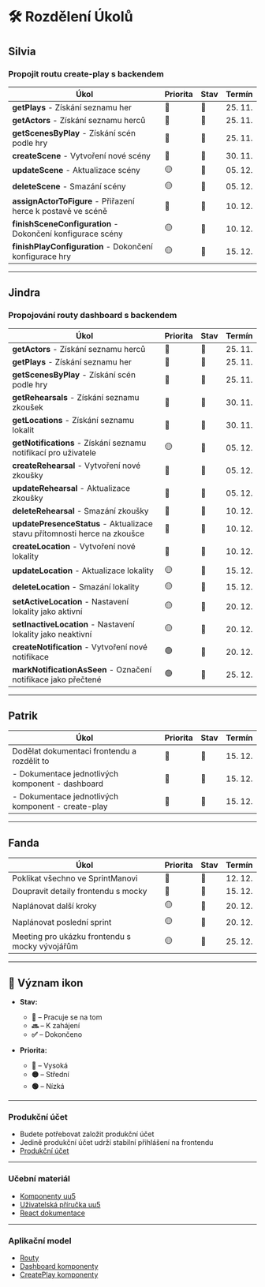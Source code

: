 # 🛠️ Rozdělení Úkolů

## Silvia

### Propojit routu create-play s backendem

| Úkol                                        | Priorita | Stav | Termín   |
|---------------------------------------------|----------|------|----------|
| **getPlays** - Získání seznamu her           | 🔴       | 🚧   | 25. 11. |
| **getActors** - Získání seznamu herců         | 🔴       | 🚧   | 25. 11. |
| **getScenesByPlay** - Získání scén podle hry  | 🔴       | 🚧   | 25. 11. |
| **createScene** - Vytvoření nové scény        | 🔴       | 🚧   | 30. 11. |
| **updateScene** - Aktualizace scény           | 🟡       | 🚧   | 05. 12. |
| **deleteScene** - Smazání scény               | 🟡       | 🚧   | 05. 12. |
| **assignActorToFigure** - Přiřazení herce k postavě ve scéně | 🔴       | 🚧   | 10. 12. |
| **finishSceneConfiguration** - Dokončení konfigurace scény | 🟡       | 🚧   | 10. 12. |
| **finishPlayConfiguration** - Dokončení konfigurace hry | 🟡       | 🚧   | 15. 12. |



---

## Jindra

### Propojování routy dashboard s backendem

| Úkol                                          | Priorita | Stav | Termín   |
|-----------------------------------------------|----------|------|----------|
| **getActors** - Získání seznamu herců               | 🔴       | 🚧   | 25. 11. |
| **getPlays** - Získání seznamu her                  | 🔴       | 🚧   | 25. 11. |
| **getScenesByPlay** - Získání scén podle hry         | 🔴       | 🚧   | 25. 11. |
| **getRehearsals** - Získání seznamu zkoušek          | 🔴       | 🚧   | 30. 11. |
| **getLocations** - Získání seznamu lokalit           | 🔴       | 🚧   | 30. 11. |
| **getNotifications** - Získání seznamu notifikací pro uživatele | 🟡       | 🚧   | 05. 12. |
| **createRehearsal** - Vytvoření nové zkoušky         | 🔴       | 🚧   | 05. 12. |
| **updateRehearsal** - Aktualizace zkoušky            | 🔴       | 🚧   | 05. 12. |
| **deleteRehearsal** - Smazání zkoušky                | 🔴       | 🚧   | 10. 12. |
| **updatePresenceStatus** - Aktualizace stavu přítomnosti herce na zkoušce | 🔴       | 🚧   | 10. 12. |
| **createLocation** - Vytvoření nové lokality          | 🔴       | 🚧   | 10. 12. |
| **updateLocation** - Aktualizace lokality             | 🟡       | 🚧   | 15. 12. |
| **deleteLocation** - Smazání lokality                 | 🟡       | 🚧   | 15. 12. |
| **setActiveLocation** - Nastavení lokality jako aktivní | 🟡       | 🚧   | 20. 12. |
| **setInactiveLocation** - Nastavení lokality jako neaktivní | 🟡       | 🚧   | 20. 12. |
| **createNotification** - Vytvoření nové notifikace   | 🟢       | 🚧   | 20. 12. |
| **markNotificationAsSeen** - Označení notifikace jako přečtené | 🟢       | 🚧   | 25. 12. |



---

## Patrik

| Úkol                                               | Priorita | Stav | Termín   |
|----------------------------------------------------|----------|------|----------|
| Dodělat dokumentaci frontendu a rozdělit to         | 🔴       | 🚧   | 15. 12. |
| - Dokumentace jednotlivých komponent - dashboard     | 🔴       | 🚧   | 15. 12. |
| - Dokumentace jednotlivých komponent - create-play   | 🔴       | 🚧   | 15. 12. |



---

## Fanda

| Úkol                                                    | Priorita | Stav | Termín   |
|---------------------------------------------------------|----------|------|----------|
| Poklikat všechno ve SprintManovi                         | 🔴       | 🚧   | 12. 12. |
| Doupravit detaily frontendu s mocky                      | 🔴       | 🚧   | 15. 12. |
| Naplánovat další kroky                                    | 🟡       | 🚧   | 20. 12. |
| Naplánovat poslední sprint                                | 🟡       | 🚧   | 20. 12. |
| Meeting pro ukázku frontendu s mocky vývojářům           | 🟡       | 🚧   | 25. 12. |



---

## 📝 Význam ikon 

- **Stav:**
  - **🚧** – Pracuje se na tom
  - **🔜** – K zahájení
  - **✅** – Dokončeno

- **Priorita:**
  - **🔴** – Vysoká
  - **🟡** – Střední
  - **🟢** – Nízká

---

### Produkční účet 
- Budete potřebovat založit produkční účet
- Jedině produkční účet udrží stabilní přihlášení na frontendu
- [Produkční účet](https://uuapp-dev.plus4u.net/uu-identitymanagement-maing01/58ceb15c275c4b31bfe0fc9768aa6a9c/registration?acrValues=standard%20high%20veryHigh&clientId=uu-oidc%3Aunregistered-client%3Alocalhost&uiLocales=en-gb&state=h4EiR6340-KAR_1G.FrPXaOW_kAHZ1df5yGXgC7QRq5RDWldcmPhkQbwBjcylZEd0nDYbnjAfIshycR-FCf1kVF674yzX_yLvdFVrKqEc9pedn7b5ofZ9eUhQKsbOtZDjT4aySb1ATZhYLY0Svne31vvzF4INykT7jmH_xtj2knk5QKtZnP4CK8_qfru0hw2N1y08HzL4GcQScfBtjot7DBN7RCkCg5wfrpE5Dy6orGsHNCF293Z4iOshFL6DF83naCWY9NA0xEmLIkPmX5KU9BhQF6xVDFt7sKQhw6W-qlFqMNsCMnPA1xgW1OUs4w6HJsQTLRtrvhBzmVh-cr4ouKgm2QHHIEUxvu1rTdxW-bzcoQC4QbTleJirEVn3eqXsSutpXrH1A_0BUeIYycuuu9wfNOYX5SaMymjJXLcN9D8Gec7Dx5HLnNKWNyj15iQxMwU1CuNE6Ww1k9ixuxJef8x8HtEz09r8i9qk4Lmnd-FQ7rMDP9KrahZ8rtXj2i32_wIB_LNeaeoyVtE%3D)

---

### Učební materiál
- [Komponenty uu5](https://uuapp.plus4u.net/uu-bookkit-maing01/05ecbf4e8bca405290b1a6d4cee8813a/book/page?code=home)
- [Uživatelská příručka uu5](https://uuapp.plus4u.net/uu-bookkit-maing01/2d79ffe54e8e406b9e542c14a67f4cb4/book/page?code=home)
- [React dokumentace](https://react.dev/learn)

---

### Aplikační model 
- [Routy](https://uuapp.plus4u.net/uu-managementkit-maing02/38744216cb324edca986789798259ba9/document?oid=67068641590f3b66b6cb700b&pageOid=6706864a590f3b66b6cb708e)
- [Dashboard komponenty](https://uuapp.plus4u.net/uu-managementkit-maing02/38744216cb324edca986789798259ba9/document?oid=67068641590f3b66b6cb700b&pageOid=6706864a590f3b66b6cb709b)
- [CreatePlay komponenty](https://uuapp.plus4u.net/uu-managementkit-maing02/38744216cb324edca986789798259ba9/document?oid=67068641590f3b66b6cb700b&pageOid=67264fe35d90e7bb6ce1b1c8)
